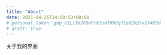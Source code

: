 ```yaml
---
title: "About"
date: 2021-04-26T14:00:53+08:00
# personal_token：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 
# draft: true
---
```

关于我的界面
